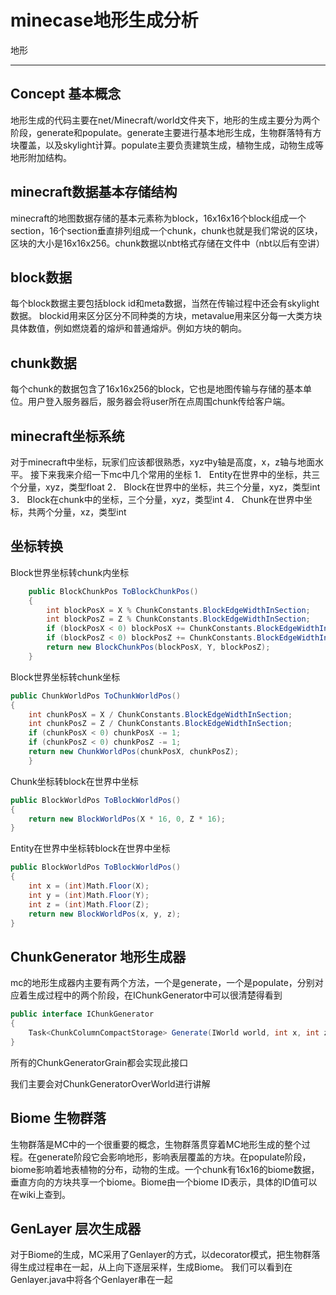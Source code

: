 ﻿# minecase地形生成分析

地形

---

## Concept 基本概念
地形生成的代码主要在net/Minecraft/world文件夹下，地形的生成主要分为两个阶段，generate和populate。generate主要进行基本地形生成，生物群落特有方块覆盖，以及skylight计算。populate主要负责建筑生成，植物生成，动物生成等地形附加结构。


## minecraft数据基本存储结构
minecraft的地图数据存储的基本元素称为block，16x16x16个block组成一个section，16个section垂直排列组成一个chunk，chunk也就是我们常说的区块，区块的大小是16x16x256。chunk数据以nbt格式存储在文件中（nbt以后有空讲）

## block数据

每个block数据主要包括block id和meta数据，当然在传输过程中还会有skylight数据。
blockid用来区分区分不同种类的方块，metavalue用来区分每一大类方块具体数值，例如燃烧着的熔炉和普通熔炉。例如方块的朝向。


## chunk数据

每个chunk的数据包含了16x16x256的block，它也是地图传输与存储的基本单位。用户登入服务器后，服务器会将user所在点周围chunk传给客户端。

## minecraft坐标系统

对于minecraft中坐标，玩家们应该都很熟悉，xyz中y轴是高度，x，z轴与地面水平。
接下来我来介绍一下mc中几个常用的坐标
1．	Entity在世界中的坐标，共三个分量，xyz，类型float
2．	Block在世界中的坐标，共三个分量，xyz，类型int
3．	Block在chunk中的坐标，三个分量，xyz，类型int
4．	Chunk在世界中坐标，共两个分量，xz，类型int

## 坐标转换

Block世界坐标转chunk内坐标
```cs
    public BlockChunkPos ToBlockChunkPos()
    {
        int blockPosX = X % ChunkConstants.BlockEdgeWidthInSection;
        int blockPosZ = Z % ChunkConstants.BlockEdgeWidthInSection;
        if (blockPosX < 0) blockPosX += ChunkConstants.BlockEdgeWidthInSection;
        if (blockPosZ < 0) blockPosZ += ChunkConstants.BlockEdgeWidthInSection;
        return new BlockChunkPos(blockPosX, Y, blockPosZ);
    }
```

Block世界坐标转chunk坐标
```cs
public ChunkWorldPos ToChunkWorldPos()
{
    int chunkPosX = X / ChunkConstants.BlockEdgeWidthInSection;
    int chunkPosZ = Z / ChunkConstants.BlockEdgeWidthInSection;
    if (chunkPosX < 0) chunkPosX -= 1;
    if (chunkPosZ < 0) chunkPosZ -= 1;
    return new ChunkWorldPos(chunkPosX, chunkPosZ);
    }
```

Chunk坐标转block在世界中坐标
```cs
public BlockWorldPos ToBlockWorldPos()
{
    return new BlockWorldPos(X * 16, 0, Z * 16);
}
```


Entity在世界中坐标转block在世界中坐标

```cs
public BlockWorldPos ToBlockWorldPos()
{
    int x = (int)Math.Floor(X);
    int y = (int)Math.Floor(Y);
    int z = (int)Math.Floor(Z);
    return new BlockWorldPos(x, y, z);
}

```

## ChunkGenerator 地形生成器
mc的地形生成器内主要有两个方法，一个是generate，一个是populate，分别对应着生成过程中的两个阶段，在IChunkGenerator中可以很清楚得看到

```cs
public interface IChunkGenerator
{
    Task<ChunkColumnCompactStorage> Generate(IWorld world, int x, int z, GeneratorSettings settings);
}
```

所有的ChunkGeneratorGrain都会实现此接口

我们主要会对ChunkGeneratorOverWorld进行讲解

## Biome 生物群落

生物群落是MC中的一个很重要的概念，生物群落贯穿着MC地形生成的整个过程。在generate阶段它会影响地形，影响表层覆盖的方块。在populate阶段，biome影响着地表植物的分布，动物的生成。一个chunk有16x16的biome数据，垂直方向的方块共享一个biome。Biome由一个biome ID表示，具体的ID值可以在wiki上查到。


## GenLayer 层次生成器
对于Biome的生成，MC采用了Genlayer的方式，以decorator模式，把生物群落得生成过程串在一起，从上向下逐层采样，生成Biome。
我们可以看到在Genlayer.java中将各个Genlayer串在一起
